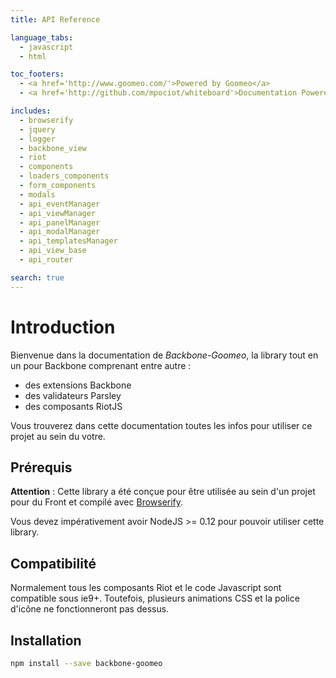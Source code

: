 ```yaml
---
title: API Reference

language_tabs:
  - javascript
  - html

toc_footers:
  - <a href='http://www.goomeo.com/'>Powered by Goomeo</a>
  - <a href='http://github.com/mpociot/whiteboard'>Documentation Powered by Whiteboard</a>

includes:
  - browserify
  - jquery
  - logger
  - backbone_view
  - riot
  - components
  - loaders_components
  - form_components
  - modals
  - api_eventManager
  - api_viewManager
  - api_panelManager
  - api_modalManager
  - api_templatesManager
  - api_view_base
  - api_router

search: true
---
```


# Introduction

Bienvenue dans la documentation de *Backbone-Goomeo*, la library tout en un pour Backbone comprenant entre autre :

- des extensions Backbone
- des validateurs Parsley
- des composants RiotJS

Vous trouverez dans cette documentation toutes les infos pour utiliser ce projet au sein du votre.

## Prérequis

**Attention** : Cette library a été conçue pour être utilisée au sein d'un projet pour du Front et compilé avec [Browserify](http://browserify.org/).

Vous devez impérativement avoir NodeJS >= 0.12 pour pouvoir utiliser cette library.

## Compatibilité

Normalement tous les composants Riot et le code Javascript sont compatible sous ie9+. Toutefois, plusieurs animations CSS et la police d'icône ne fonctionneront pas dessus.

## Installation

```bash
npm install --save backbone-goomeo
```

